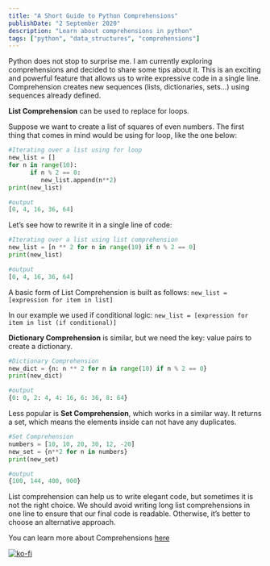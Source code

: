 ```yaml
---
title: "A Short Guide to Python Comprehensions"
publishDate: "2 September 2020"
description: "Learn about comprehensions in python"
tags: ["python", "data_structures", "comprehensions"]
---
```


Python does not stop to surprise me. I am currently exploring comprehensions and decided to share some tips about it.
This is an exciting and powerful feature that allows us to write expressive code in a single line. Comprehension creates new sequences (lists, dictionaries, sets...) using sequences already defined.

**List Comprehension** can be used to replace for loops.

Suppose we want to create a list of squares of even numbers. The first thing that comes in mind would be using for loop, like the one below:

```python
#Iterating over a list using for loop
new_list = []
for n in range(10):
      if n % 2 == 0:
         new_list.append(n**2)
print(new_list)

#output
[0, 4, 16, 36, 64]
```

Let’s see how to rewrite it in a single line of code:

```python
#Iterating over a list using list comprehension
new_list = [n ** 2 for n in range(10) if n % 2 == 0]
print(new_list)

#output
[0, 4, 16, 36, 64]
```

A basic form of List Comprehension is built as follows:
`new_list = [expression for item in list]`

In our example we used if conditional logic:
`new_list = [expression for item in list (if conditional)]`

**Dictionary Comprehension** is similar, but we need the key: value pairs to create a dictionary.

```python
#Dictionary Comprehension
new_dict = {n: n ** 2 for n in range(10) if n % 2 == 0}
print(new_dict)

#output
{0: 0, 2: 4, 4: 16, 6: 36, 8: 64}
```

Less popular is **Set Comprehension**, which works in a similar way. It returns a set, which means the elements inside can not have any duplicates.

```python
#Set Comprehension
numbers = [10, 10, 20, 30, 12, -20]
new_set = {n**2 for n in numbers}
print(new_set)

#output
{100, 144, 400, 900}
```

List comprehension can help us to write elegant code, but sometimes it is not the right choice. We should avoid writing long list comprehensions in one line to ensure that our final code is readable. Otherwise, it’s better to choose an alternative approach.

You can learn more about Comprehensions [here](https://docs.python.org/3/tutorial/datastructures.html#list-comprehensions)

[![ko-fi](https://ko-fi.com/img/githubbutton_sm.svg)](https://ko-fi.com/H2H7DIE8I)
